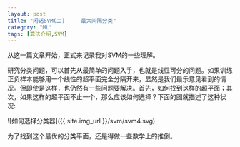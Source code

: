 ```yaml
---
layout: post
title: "闲话SVM(二) --- 最大间隔分类"
category: "ML"
tags: [算法介绍,SVM]
---
```


从这一篇文章开始，正式来记录我对SVM的一些理解。

研究分类问题，可以首先从最简单的问题入手，也就是线性可分的问题。如果训练正负样本能够用一个线性的超平面完全分隔开来，显然是我们最乐意见看到的情况。但即使是这样，也仍然有一些问题要解决。首先，如何找到这样的超平面；其次，如果这样的超平面不止一个，那么应该如何选择？下面的图就描述了这种状况:
<!--more-->
![如何选择分类器]({{ site.img_url }}/svm/svm4.svg)

为了找到这个最优的分类平面，还是得做一些数学上的推倒。

